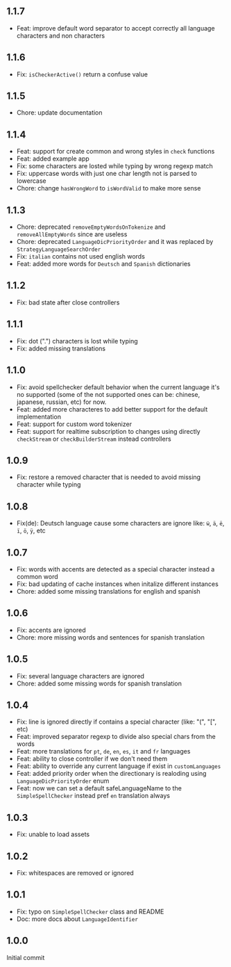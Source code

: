 ## 1.1.7

* Feat: improve default word separator to accept correctly all language characters and non characters

## 1.1.6

* Fix: `isCheckerActive()` return a confuse value

## 1.1.5

* Chore: update documentation 

## 1.1.4

* Feat: support for create common and wrong styles in `check` functions 
* Feat: added example app
* Fix: some characters are losted while typing by wrong regexp match
* Fix: uppercase words with just one char length not is parsed to lowercase
* Chore: change `hasWrongWord` to `isWordValid` to make more sense

## 1.1.3

* Chore: deprecated `removeEmptyWordsOnTokenize` and `removeAllEmptyWords` since are useless
* Chore: deprecated `LanguageDicPriorityOrder` and it was replaced by `StrategyLanguageSearchOrder` 
* Fix: `italian` contains not used english words
* Feat: added more words for `Deutsch` and `Spanish` dictionaries

## 1.1.2

* Fix: bad state after close controllers

## 1.1.1

* Fix: dot (".") characters is lost while typing
* Fix: added missing translations

## 1.1.0

* Fix: avoid spellchecker default behavior when the current language it's no supported (some of the not supported ones can be: chinese, japanese, russian, etc) for now. 
* Feat: added more characteres to add better support for the default implementation 
* Feat: support for custom word tokenizer
* Feat: support for realtime subscription to changes using directly `checkStream` or `checkBuilderStream` instead controllers

## 1.0.9 

* Fix: restore a removed character that is needed to avoid missing character while typing

## 1.0.8

* Fix(de): Deutsch language cause some characters are ignore like: `ẅ`, `ä`, `ë`, `ï`, `ö`, `ÿ`, etc

## 1.0.7

* Fix: words with accents are detected as a special character instead a common word
* Fix: bad updating of cache instances when initalize different instances
* Chore: added some missing translations for english and spanish

## 1.0.6

* Fix: accents are ignored
* Chore: more missing words and sentences for spanish translation

## 1.0.5

* Fix: several language characters are ignored
* Chore: added some missing words for spanish translation

## 1.0.4

* Fix: line is ignored directly if contains a special character (like: "(", "[", etc)
* Feat: improved separator regexp to divide also special chars from the words
* Feat: more translations for `pt`, `de`, `en`, `es`, `it` and `fr` languages
* Feat: ability to close controller if we don't need them
* Feat: ability to override any current language if exist in `customLanguages`
* Feat: added priority order when the directionary is realoding using `LanguageDicPriorityOrder` enum 
* Feat: now we can set a default safeLanguageName to the `SimpleSpellChecker` instead pref `en` translation always

## 1.0.3

* Fix: unable to load assets

## 1.0.2

* Fix: whitespaces are removed or ignored

## 1.0.1

* Fix: typo on `SimpleSpellChecker` class and README 
* Doc: more docs about `LanguageIdentifier` 

## 1.0.0

Initial commit
